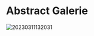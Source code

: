 # Abstract Galerie


![20230311132031](https://user-images.githubusercontent.com/75996200/224485315-e5d59b4f-1fb8-4c35-adad-89c2b43c4331.png)

